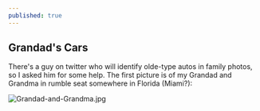 ```yaml
---
published: true
---
```

## Grandad's Cars

There's a guy on twitter who will identify olde-type autos in family photos, so I asked him for some help. The first picture is of my Grandad and Grandma in rumble seat somewhere in Florida (Miami?):

![Grandad-and-Grandma.jpg]({{site.baseurl}}/images/Grandad-and-Grandma.jpg)

